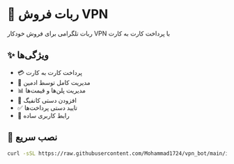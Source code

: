 # 🤖 ربات فروش VPN

ربات تلگرامی برای فروش خودکار VPN با پرداخت کارت به کارت

## ✨ ویژگی‌ها

- 💳 پرداخت کارت به کارت
- 🔧 مدیریت کامل توسط ادمین
- 📊 مدیریت پلن‌ها و قیمت‌ها
- 🔐 افزودن دستی کانفیگ
- ✅ تایید دستی پرداخت‌ها
- 📱 رابط کاربری ساده

## 🚀 نصب سریع

```bash
curl -sSL https://raw.githubusercontent.com/Mohammad1724/vpn_bot/main/install.sh | bash
